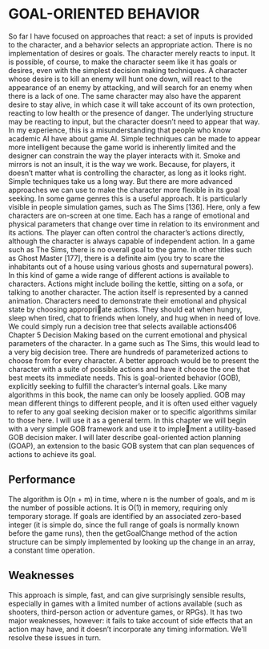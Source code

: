 # GOAL-ORIENTED BEHAVIOR

So far I have focused on approaches that react: a set of inputs is provided to the character, and
a behavior selects an appropriate action. There is no implementation of desires or goals. The
character merely reacts to input.
It is possible, of course, to make the character seem like it has goals or desires, even with
the simplest decision making techniques. A character whose desire is to kill an enemy will
hunt one down, will react to the appearance of an enemy by attacking, and will search for an
enemy when there is a lack of one. The same character may also have the apparent desire to
stay alive, in which case it will take account of its own protection, reacting to low health or
the presence of danger. The underlying structure may be reacting to input, but the character
doesn’t need to appear that way.
In my experience, this is a misunderstanding that people who know academic AI have
about game AI. Simple techniques can be made to appear more intelligent because the game
world is inherently limited and the designer can constrain the way the player interacts with
it. Smoke and mirrors is not an insult, it is the way we work. Because, for players, it doesn’t
matter what is controlling the character, as long as it looks right.
Simple techniques take us a long way. But there are more advanced approaches we can use
to make the character more flexible in its goal seeking. In some game genres this is a useful
approach. It is particularly visible in people simulation games, such as The Sims [136].
Here, only a few characters are on-screen at one time. Each has a range of emotional
and physical parameters that change over time in relation to its environment and its actions.
The player can often control the character’s actions directly, although the character is always
capable of independent action.
In a game such as The Sims, there is no overall goal to the game. In other titles such as
Ghost Master [177], there is a definite aim (you try to scare the inhabitants out of a house
using various ghosts and supernatural powers).
In this kind of game a wide range of different actions is available to characters. Actions
might include boiling the kettle, sitting on a sofa, or talking to another character. The action
itself is represented by a canned animation.
Characters need to demonstrate their emotional and physical state by choosing appropriate actions. They should eat when hungry, sleep when tired, chat to friends when lonely, and
hug when in need of love. We could simply run a decision tree that selects available actions406 Chapter 5 Decision Making
based on the current emotional and physical parameters of the character. In a game such as
The Sims, this would lead to a very big decision tree. There are hundreds of parameterized
actions to choose from for every character.
A better approach would be to present the character with a suite of possible actions and
have it choose the one that best meets its immediate needs.
This is goal-oriented behavior (GOB), explicitly seeking to fulfill the character’s internal
goals. Like many algorithms in this book, the name can only be loosely applied. GOB may
mean different things to different people, and it is often used either vaguely to refer to any
goal seeking decision maker or to specific algorithms similar to those here. I will use it as a
general term.
In this chapter we will begin with a very simple GOB framework and use it to implement a utility-based GOB decision maker. I will later describe goal-oriented action planning
(GOAP), an extension to the basic GOB system that can plan sequences of actions to achieve
its goal.

## Performance

The algorithm is O(n + m) in time, where n is the number of goals, and m is the number of
possible actions. It is O(1) in memory, requiring only temporary storage. If goals are identified
by an associated zero-based integer (it is simple do, since the full range of goals is normally
known before the game runs), then the getGoalChange method of the action structure can be
simply implemented by looking up the change in an array, a constant time operation.

## Weaknesses

This approach is simple, fast, and can give surprisingly sensible results, especially in games
with a limited number of actions available (such as shooters, third-person action or adventure
games, or RPGs).
It has two major weaknesses, however: it fails to take account of side effects that an action
may have, and it doesn’t incorporate any timing information. We’ll resolve these issues in
turn.
